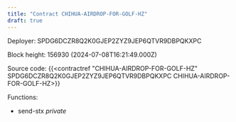 ```yaml
---
title: "Contract CHIHUA-AIRDROP-FOR-GOLF-HZ"
draft: true
---
```

Deployer: SPDG6DCZR8Q2K0GJEP2ZYZ9JEP6QTVR9DBPQKXPC


 



Block height: 156930 (2024-07-08T16:21:49.000Z)

Source code: {{<contractref "CHIHUA-AIRDROP-FOR-GOLF-HZ" SPDG6DCZR8Q2K0GJEP2ZYZ9JEP6QTVR9DBPQKXPC CHIHUA-AIRDROP-FOR-GOLF-HZ>}}

Functions:

* send-stx _private_
